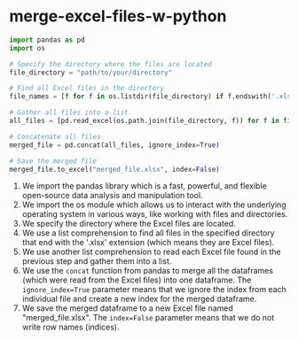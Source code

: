 # merge-excel-files-w-python



```python
import pandas as pd
import os

# Specify the directory where the files are located
file_directory = "path/to/your/directory"

# Find all Excel files in the directory
file_names = [f for f in os.listdir(file_directory) if f.endswith('.xlsx')]

# Gather all files into a list
all_files = [pd.read_excel(os.path.join(file_directory, f)) for f in file_names]

# Concatenate all files
merged_file = pd.concat(all_files, ignore_index=True)

# Save the merged file
merged_file.to_excel("merged_file.xlsx", index=False)
```


1. We import the pandas library which is a fast, powerful, and flexible open-source data analysis and manipulation tool.
2. We import the os module which allows us to interact with the underlying operating system in various ways, like working with files and directories.
4. We specify the directory where the Excel files are located.
6. We use a list comprehension to find all files in the specified directory that end with the '.xlsx' extension (which means they are Excel files).
8. We use another list comprehension to read each Excel file found in the previous step and gather them into a list.
10. We use the `concat` function from pandas to merge all the dataframes (which were read from the Excel files) into one dataframe. The `ignore_index=True` parameter means that we ignore the index from each individual file and create a new index for the merged dataframe.
12. We save the merged dataframe to a new Excel file named "merged_file.xlsx". The `index=False` parameter means that we do not write row names (indices).
